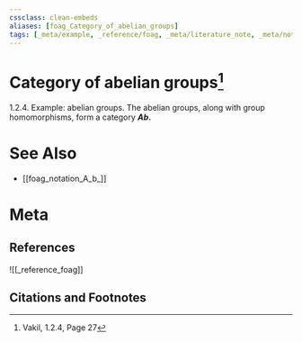 ```yaml
---
cssclass: clean-embeds
aliases: [foag_Category_of_abelian_groups]
tags: [_meta/example, _reference/foag, _meta/literature_note, _meta/notation]
---
```

# Category of abelian groups[^1]
1.2.4. Example: abelian groups. The abelian groups, along with group homomorphisms, form a category **$A b .$**


# See Also
- [[foag_notation_A_b_]]

# Meta
## References
![[_reference_foag]]


## Citations and Footnotes
[^1]: Vakil,  1.2.4, Page 27